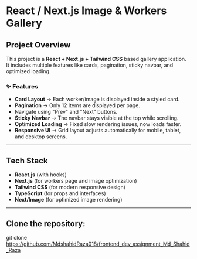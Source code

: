 # React / Next.js Image & Workers Gallery

##  Project Overview
This project is a **React + Next.js + Tailwind CSS** based gallery application.  
It includes multiple features like cards, pagination, sticky navbar, and optimized loading.

### ✨ Features
-  **Card Layout** → Each worker/image is displayed inside a styled card.  
-  **Pagination** → Only 12 items are displayed per page.  
  - Navigate using "Prev" and "Next" buttons.  
-  **Sticky Navbar** → The navbar stays visible at the top while scrolling.  
-  **Optimized Loading** → Fixed slow rendering issues, now loads faster.  
-  **Responsive UI** → Grid layout adjusts automatically for mobile, tablet, and desktop screens.  

---

##  Tech Stack
- **React.js** (with hooks)  
- **Next.js** (for workers page and image optimization)  
- **Tailwind CSS** (for modern responsive design)  
- **TypeScript** (for props and interfaces)  
- **Next/Image** (for optimized image rendering)  

---

## Clone the repository:
 git clone <https://github.com/MdshahidRaza018/frontend_dev_assignment_Md_Shahid_Raza>
